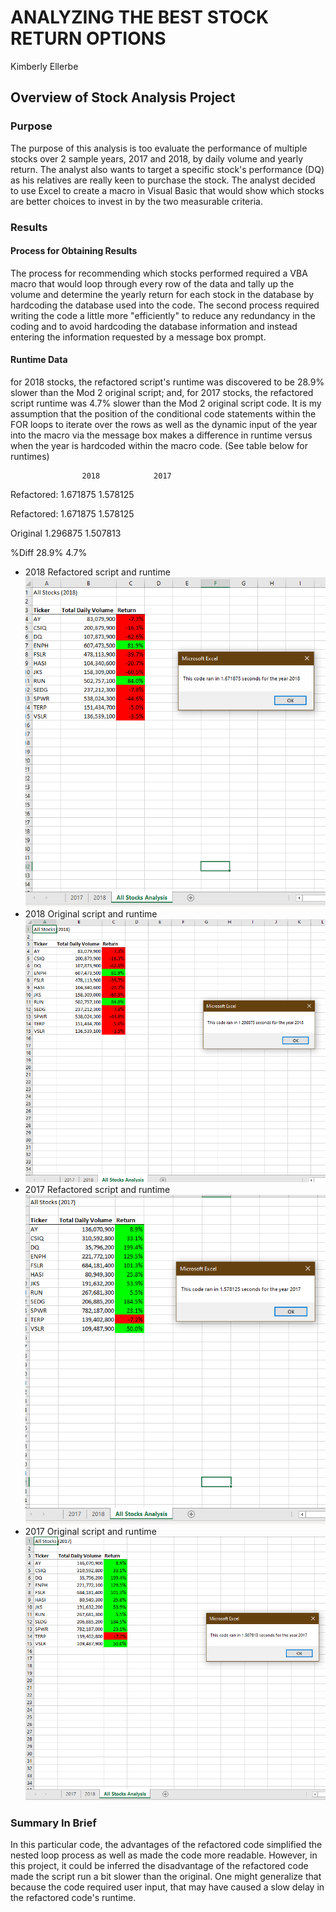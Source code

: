 # **ANALYZING THE BEST STOCK RETURN OPTIONS**
Kimberly Ellerbe

## **Overview of Stock Analysis Project**
### Purpose
The purpose of this analysis is too evaluate the performance of multiple stocks over 2 sample years, 2017 and 2018, by daily volume and yearly return. The analyst also wants to target a specific stock's performance (DQ) as his relatives are really keen to purchase the stock.  The analyst decided to use Excel to create a macro in Visual Basic that would show which stocks are better choices to invest in by the two measurable criteria. 


### Results
#### Process for Obtaining Results
The process for recommending which stocks performed required a VBA macro that would loop through every row of the data and tally up the volume and determine the yearly return for each stock in the database by hardcoding the database used into the code. The second process required writing the code a little more "efficiently" to reduce any redundancy in the coding and to avoid hardcoding the database information and instead entering the information requested by a message box prompt.

#### Runtime Data
for 2018 stocks, the refactored script's runtime was discovered to be 28.9% slower than the Mod 2 original script; and, for 2017 stocks, the refactored script runtime was 4.7% slower than the Mod 2 original script code. It is my assumption that the position of the conditional code statements within the FOR loops to iterate over the rows as well as the dynamic input of the year into the macro via the message box makes a difference in runtime versus when the year is hardcoded within the macro code. (See table below for runtimes)

                    2018            2017
  Refactored:    1.671875        1.578125                  
                  
  Refactored:    1.671875        1.578125
 
  Original         1.296875        1.507813
  
  %Diff               28.9%             4.7%


- 2018 Refactored script and runtime
![MOD 2_VBA_Challenge_2018.png](https://github.com/KJRE54/stock-analysis/blob/main/MOD%202_VBA_Challenge_2018.png)
- 2018 Original script and runtime
![MOD 2_VBA_Lesson_2018.png](https://github.com/KJRE54/stock-analysis/blob/main/MOD%202_VBA_Lesson_2018.png)
- 2017 Refactored script and runtime
![MOD 2_VBA_Challenge_2017.png](https://github.com/KJRE54/stock-analysis/blob/main/MOD%202_VBA_Challenge_2017.png)
- 2017 Original script and runtime
![MOD 2_VBA_Lesson_2017.png](https://github.com/KJRE54/stock-analysis/blob/main/MOD%202_VBA_Lesson_2017.png)

### Summary In Brief
In this particular code, the advantages of the refactored code simplified the nested loop process as well as made the code more readable.  However, in this project, it could be inferred the disadvantage of the refactored code made the script run a bit slower than the original.  One might generalize that because the code required user input, that may have caused a slow delay in the refactored code's runtime.

